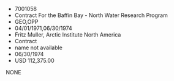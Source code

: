 * 7001058
* Contract For the Baffin Bay - North Water Research Program
* GEO,OPP
* 04/01/1971,06/30/1974
* Fritz Muller, Arctic Institute North America
* Contract
*   name not available
* 06/30/1974
* USD 112,375.00

NONE